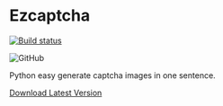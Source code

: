 # Ezcaptcha

[![Build status](https://carre1.visualstudio.com/Ezcaptcha/_apis/build/status/Ezcaptcha-Master-CI)](https://carre1.visualstudio.com/Ezcaptcha/_apis/build/status/Ezcaptcha-Master-CI?branchName=master)

![GitHub](https://img.shields.io/github/license/JiangCX3/Ezcaptcha)


Python easy generate captcha images in one sentence.

[Download Latest Version](https://github.com/JiangCX3/Ezcaptcha/releases/latest)
